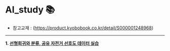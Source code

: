 # AI_study 📚

- 참고교재 : (https://product.kyobobook.co.kr/detail/S000001248968)

---

**1. [선형회귀와 분류, 공유 자전거 선호도 데이터 실습](/study/250825.md)**